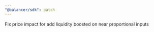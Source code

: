 ```yaml
---
"@balancer/sdk": patch
---
```


Fix price impact for add liquidity boosted on near proportional inputs
